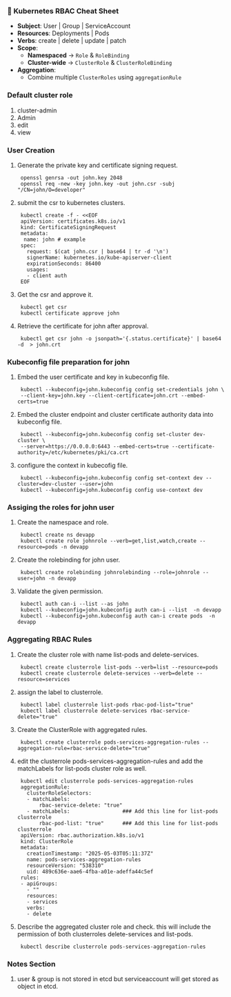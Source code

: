 ### 🔐 Kubernetes RBAC Cheat Sheet

- **Subject**: User | Group | ServiceAccount  
- **Resources**: Deployments | Pods  
- **Verbs**: create | delete | update | patch  
- **Scope**:  
  - **Namespaced** → `Role` & `RoleBinding`  
  - **Cluster-wide** → `ClusterRole` & `ClusterRoleBinding`  
- **Aggregation**:  
  - Combine multiple `ClusterRoles` using `aggregationRule`


### Default cluster role 
1. cluster-admin
2. Admin
3. edit
4. view 

### User Creation 
1. Generate the private key and certificate signing request.
   
		openssl genrsa -out john.key 2048
		openssl req -new -key john.key -out john.csr -subj "/CN=john/O=developer"

2. submit the csr to kubernetes clusters.
   
		kubectl create -f - <<EOF
		apiVersion: certificates.k8s.io/v1
		kind: CertificateSigningRequest
		metadata:
  		 name: john # example
		spec:
		  request: $(cat john.csr | base64 | tr -d '\n')
		  signerName: kubernetes.io/kube-apiserver-client
		  expirationSeconds: 86400  
		  usages:
		  - client auth
		EOF

3. Get the csr and approve it.

		kubectl get csr	
		kubectl certificate approve john

4. Retrieve the certificate for john after approval.
   
		kubectl get csr john -o jsonpath='{.status.certificate}' | base64 -d  > john.crt

### Kubeconfig file preparation for john

1. Embed the user certificate and key in kubeconfig file. 

		kubectl --kubeconfig=john.kubeconfig config set-credentials john \
		--client-key=john.key --client-certificate=john.crt --embed-certs=true

2. Embed the cluster endpoint and cluster certificate authority data into kubeconfig file. 

		kubectl --kubeconfig=john.kubeconfig config set-cluster dev-cluster \
		--server=https://0.0.0.0:6443 --embed-certs=true --certificate-authority=/etc/kubernetes/pki/ca.crt

3. configure the context in kubecofig file. 

		kubectl --kubeconfig=john.kubeconfig config set-context dev --cluster=dev-cluster --user=john
		kubectl --kubeconfig=john.kubeconfig config use-context dev

### Assiging the roles for john user
1. Create the namespace and role.
   
		kubectl create ns devapp
		kubectl create role johnrole --verb=get,list,watch,create --resource=pods -n devapp

2. Create the rolebinding for john user. 

		kubectl create rolebinding johnrolebinding --role=johnrole --user=john -n devapp

3. Validate the given permission. 

		kubectl auth can-i --list --as john
		kubectl --kubeconfig=john.kubeconfig auth can-i --list  -n devapp
		kubectl --kubeconfig=john.kubeconfig auth can-i create pods  -n devapp


### Aggregating RBAC Rules 

1. Create the cluster role with name list-pods and delete-services.

		kubectl create clusterrole list-pods --verb=list --resource=pods
		kubectl create clusterrole delete-services --verb=delete --resource=services

2. assign the label to clusterrole.

		kubectl label clusterrole list-pods rbac-pod-list="true"
		kubectl label clusterrole delete-services rbac-service-delete="true"

3. Create the ClusterRole with aggregated rules.

	 	kubectl create clusterrole pods-services-aggregation-rules --aggregation-rule=rbac-service-delete="true"
   
4. edit the clusterrole pods-services-aggregation-rules and add the matchLabels for list-pods cluster role as well.

		kubectl edit clusterrole pods-services-aggregation-rules
		aggregationRule:
		  clusterRoleSelectors:
		  - matchLabels:
		      rbac-service-delete: "true"
		  - matchLabels:                 ### Add this line for list-pods clusterrole 
		      rbac-pod-list: "true"      ### Add this line for list-pods clusterrole 
		apiVersion: rbac.authorization.k8s.io/v1
		kind: ClusterRole
		metadata:
		  creationTimestamp: "2025-05-03T05:11:37Z"
		  name: pods-services-aggregation-rules
		  resourceVersion: "538310"
		  uid: 489c636e-aae6-4fba-a01e-adeffa44c5ef
		rules:
		- apiGroups:
		  - ""
		  resources:
		  - services
		  verbs:
		  - delete

	
5. Describe the aggregated cluster role and check. this will include the permission of both clusterroles delete-services and list-pods.

		kubectl describe clusterrole pods-services-aggregation-rules

### Notes Section
1. user & group is not stored in etcd but serviceaccount will get stored as object in etcd.
   









